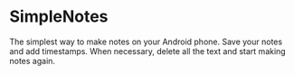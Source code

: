 # SimpleNotes
The simplest way to make notes on your Android phone.
Save your notes and add timestamps. 
When necessary, delete all the text and start making notes again. 